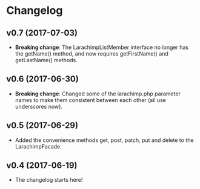 # Changelog

## v0.7 (2017-07-03)
* __Breaking change__: The LarachimpListMember interface no longer has the getName() method, and now requires getFirstName() and getLastName() methods.

## v0.6 (2017-06-30)
* __Breaking change__: Changed some of the larachimp.php parameter names to make them consistent between each other (all use underscores now).

## v0.5 (2017-06-29)
* Added the convenience methods get, post, patch, put and delete to the LarachimpFacade.

## v0.4 (2017-06-19)
* The changelog starts here!
